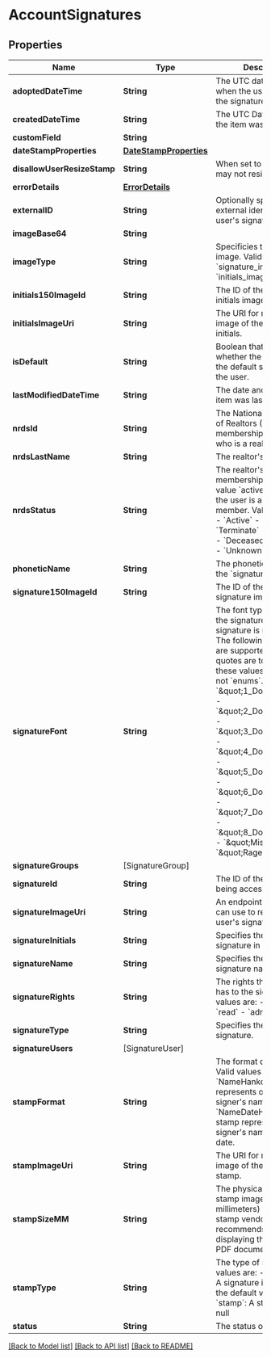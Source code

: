 # AccountSignatures

## Properties
Name | Type | Description | Notes
------------ | ------------- | ------------- | -------------
**adoptedDateTime** | **String** | The UTC date and time when the user adopted the signature. | [optional] 
**createdDateTime** | **String** | The UTC DateTime when the item was created. | [optional] 
**customField** | **String** |  | [optional] 
**dateStampProperties** | [**DateStampProperties**](DateStampProperties.md) |  | [optional] 
**disallowUserResizeStamp** | **String** | When set to **true**, users may not resize the stamp. | [optional] 
**errorDetails** | [**ErrorDetails**](ErrorDetails.md) |  | [optional] 
**externalID** | **String** | Optionally specify an external identifier for the user&#39;s signature. | [optional] 
**imageBase64** | **String** |  | [optional] 
**imageType** | **String** | Specificies the type of image. Valid values are:  - &#x60;signature_image&#x60; - &#x60;initials_image&#x60; | [optional] 
**initials150ImageId** | **String** | The ID of the user&#39;s initials image. | [optional] 
**initialsImageUri** | **String** | The URI for retrieving the image of the user&#39;s initials. | [optional] 
**isDefault** | **String** | Boolean that specifies whether the signature is the default signature for the user. | [optional] 
**lastModifiedDateTime** | **String** | The date and time that the item was last modified. | [optional] 
**nrdsId** | **String** | The National Association of Realtors (NAR) membership ID for a user who is a realtor. | [optional] 
**nrdsLastName** | **String** | The realtor&#39;s last name. | [optional] 
**nrdsStatus** | **String** | The realtor&#39;s NAR membership status. The value &#x60;active&#x60; verifies that the user is a current NAR member. Valid values are:  - &#x60;Active&#x60; - &#x60;Inactive&#x60; - &#x60;Terminate&#x60; - &#x60;Provisional&#x60; - &#x60;Deceased&#x60; - &#x60;Suspend&#x60; - &#x60;Unknown&#x60; | [optional] 
**phoneticName** | **String** | The phonetic spelling of the &#x60;signatureName&#x60;. | [optional] 
**signature150ImageId** | **String** | The ID of the user&#39;s signature image. | [optional] 
**signatureFont** | **String** | The font type to use for the signature if the signature is not drawn. The following font styles  are supported. The quotes are to indicate that these values are strings, not &#x60;enums&#x60;.  - &#x60;\&quot;1_DocuSign\&quot;&#x60; - &#x60;\&quot;2_DocuSign\&quot;&#x60; - &#x60;\&quot;3_DocuSign\&quot;&#x60; - &#x60;\&quot;4_DocuSign\&quot;&#x60; - &#x60;\&quot;5_DocuSign\&quot;&#x60; - &#x60;\&quot;6_DocuSign\&quot;&#x60; - &#x60;\&quot;7_DocuSign\&quot;&#x60; - &#x60;\&quot;8_DocuSign\&quot;&#x60; - &#x60;\&quot;Mistral\&quot;&#x60; - &#x60;\&quot;Rage Italic\&quot;&#x60;  | [optional] 
**signatureGroups** | [SignatureGroup] |  | [optional] 
**signatureId** | **String** | The ID of the signature being accessed. | [optional] 
**signatureImageUri** | **String** | An endpoint URI that you can use to retrieve the user&#39;s signature image. | [optional] 
**signatureInitials** | **String** | Specifies the user&#39;s signature in initials format. | [optional] 
**signatureName** | **String** | Specifies the user&#39;s signature name. | [optional] 
**signatureRights** | **String** | The rights that the user has to the signature. Valid values are:  - &#x60;none&#x60; - &#x60;read&#x60; - &#x60;admin&#x60; | [optional] 
**signatureType** | **String** | Specifies the type of signature. | [optional] 
**signatureUsers** | [SignatureUser] |  | [optional] 
**stampFormat** | **String** | The format of a stamp. Valid values are:  - &#x60;NameHanko&#x60;: The stamp represents only the signer&#39;s name. - &#x60;NameDateHanko&#x60;: The stamp represents the signer&#39;s name and the date.  | [optional] 
**stampImageUri** | **String** | The URI for retrieving the image of the user&#39;s stamp. | [optional] 
**stampSizeMM** | **String** | The physical height of the stamp image (in millimeters) that the stamp vendor recommends for displaying the image in PDF documents. | [optional] 
**stampType** | **String** | The type of stamp. Valid values are:  - &#x60;signature&#x60;: A signature image. This is the default value. - &#x60;stamp&#x60;: A stamp image. - null | [optional] 
**status** | **String** | The status of the item. | [optional] 

[[Back to Model list]](../README.md#documentation-for-models) [[Back to API list]](../README.md#documentation-for-api-endpoints) [[Back to README]](../README.md)



